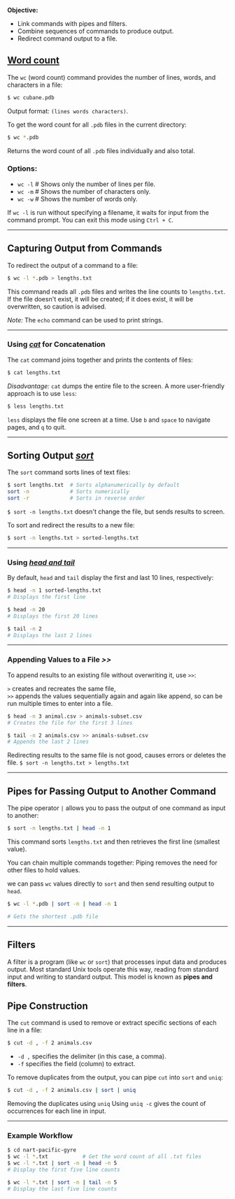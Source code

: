 
**Objective:**  
* Link commands with pipes and filters. 
* Combine sequences of commands to produce output.
* Redirect command output to a file.

  
## [Word count](/personal-site/docs/bash-linux/command-docs/wc-word-count)

The `wc` (word count) command provides the number of lines, words, and characters in a file:

```bash {frame="none"}
$ wc cubane.pdb
```
Output format: `(lines words characters)`.

To get the word count for all `.pdb` files in the current directory:

```bash {frame="none"}
$ wc *.pdb
```
Returns the word count of all `.pdb` files individually and also total.

### Options:
- `wc -l`  # Shows only the number of lines per file.
- `wc -m`  # Shows the number of characters only.
- `wc -w`  # Shows the number of words only.

If `wc -l` is run without specifying a filename, it waits for input from the command prompt. You can exit this mode using `Ctrl + C`.

   
____

## Capturing Output from Commands

To redirect the output of a command to a file:

```bash {frame="none"}
$ wc -l *.pdb > lengths.txt
```
This command reads all `.pdb` files and writes the line counts to `lengths.txt`. If the file doesn't exist, it will be created; if it does exist, it will be overwritten, so caution is advised.

*Note:* The `echo` command can be used to print strings.

___

### Using [*cat*](/personal-site/docs/bash-linux/command-docs/cat-concatenate) for Concatenation

The `cat` command joins together and prints the contents of files:

```bash {frame="none"}
$ cat lengths.txt
```
*Disadvantage:* `cat` dumps the entire file to the screen. A more user-friendly approach is to use `less`:

```bash {frame="none"}
$ less lengths.txt
```
`less` displays the file one screen at a time. Use `b` and `space` to navigate pages, and `q` to quit.

___

## Sorting Output [*sort*](/personal-site/docs/bash-linux/command-docs/sort)

The `sort` command sorts lines of text files:

```bash {frame="none"}
$ sort lengths.txt  # Sorts alphanumerically by default
sort -n             # Sorts numerically
sort -r             # Sorts in reverse order
```

`$ sort -n lengths.txt` doesn't change the file, but sends results to screen.

To sort and redirect the results to a new file:
```bash {frame="none"}
$ sort -n lengths.txt > sorted-lengths.txt
```

____

### Using [*head and tail*](/personal-site/docs/bash-linux/command-docs/head-tail)

By default, `head` and `tail` display the first and last 10 lines, respectively:

```bash {frame="none"} 
$ head -n 1 sorted-lengths.txt  
# Displays the first line

$ head -n 20        
# Displays the first 20 lines

$ tail -n 2      
# Displays the last 2 lines
```

___

### Appending Values to a File ***>>***

To append results to an existing file without overwriting it, use `>>`:

`>`  creates and recreates the same file,     
`>>` appends the values sequentially again and again like append, so can be run multiple times to enter into a file.
```bash {frame="none"}
$ head -n 3 animal.csv > animals-subset.csv
# Creates the file for the first 3 lines

$ tail -n 2 animals.csv >> animals-subset.csv  
# Appends the last 2 lines
```

Redirecting results to the same file is not good, causes errors or deletes the file.
`$ sort -n lengths.txt > lengths.txt`

___

## Pipes for Passing Output to Another Command

The pipe operator `|` allows you to pass the output of one command as input to another:

```bash {frame="none"}
$ sort -n lengths.txt | head -n 1
```
This command sorts `lengths.txt` and then retrieves the first line (smallest value).

You can chain multiple commands together:
Piping removes the need for other files to hold values.

we can pass `wc` values directly to `sort` and then send resulting output to `head`.

```bash {frame="none"}
$ wc -l *.pdb | sort -n | head -n 1  

# Gets the shortest .pdb file
```

____

## Filters

A filter is a program (like `wc` or `sort`) that processes input data and produces output. 
Most standard Unix tools operate this way, reading from standard input and writing to standard output. This model is known as **pipes and filters**.

## Pipe Construction

The `cut` command is used to remove or extract specific sections of each line in a file:

```bash {frame="none"}
$ cut -d , -f 2 animals.csv
```
- `-d ,` specifies the delimiter (in this case, a comma).
- `-f` specifies the field (column) to extract.

To remove duplicates from the output, you can pipe `cut` into `sort` and `uniq`:

```bash {frame="none"}
$ cut -d , -f 2 animals.csv | sort | uniq
```
Removing the duplicates using `uniq`
Using `uniq -c` gives the count of occurrences for each line in input.

---

### Example Workflow
```bash {frame="none"}
$ cd nart-pacific-gyre
$ wc -l *.txt           # Get the word count of all .txt files
$ wc -l *.txt | sort -n | head -n 5  
# Display the first five line counts

$ wc -l *.txt | sort -n | tail -n 5  
# Display the last five line counts
```
